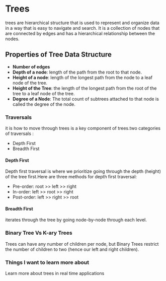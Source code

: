 # Trees

trees are hierarchical structure that is used to represent and organize data in a way that is easy to navigate and search. It is a collection of nodes that are connected by edges and has a hierarchical relationship between the nodes.

## Properties of Tree Data Structure

- **Number of edges**
- **Depth of a node**: length of the path from the root to that node.
- **Height of a node**: length of the longest path from the node to a leaf node of the tree.
- **Height of the Tree**: the length of the longest path from the root of the tree to a leaf node of the tree.
- **Degree of a Node**: The total count of subtrees attached to that node is called the degree of the node. 

### Traversals

it is how to move through trees is a key component of trees.two categories of traversals :

- Depth First
- Breadth First

#### Depth First

Depth first traversal is where we prioritize going through the depth (height) of the tree first.Here are three methods for depth first traversal:

- Pre-order: root >> left >> right
- In-order: left >> root >> right
- Post-order: left >> right >> root

#### Breadth First

iterates through the tree by going node-by-node through each level.

### Binary Tree Vs K-ary Trees

Trees can have any number of children per node, but Binary Trees restrict the number of children to two (hence our left and right children).

### Things I want to learn more about

Learn more about trees in real time applications
